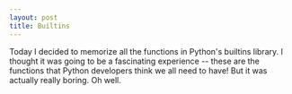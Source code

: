 ```yaml
---
layout: post
title: Builtins
---
```


Today I decided to memorize all the functions in Python's builtins library.  I thought it was going to be a fascinating experience -- these are the functions that Python developers think we all need to have! But it was actually really boring.  Oh well.  
